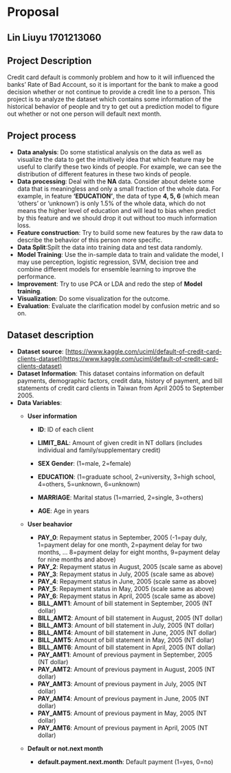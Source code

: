 # Proposal

## Lin Liuyu 1701213060

## Project Description

Credit card default is commonly problem and how to it will influenced the banks’ Rate of Bad Account, so it is important for the bank to make a good decision whether or not continue to provide a credit line to a person. This project is to analyze the dataset which contains some information of the historical behavior of people and try to get out a prediction model to figure out whether or not one person will default next month.

## Project process

* __Data analysis__: Do some statistical analysis on the data as well as visualize the data to get the intuitively idea that which feature may be useful to clarify these two kinds of people. For example, we can see the distribution of different features in these two kinds of people. 
*	__Data processing__: Deal with the __NA__ data. Consider about delete some data that is meaningless and only a small fraction of the whole data. For example, in feature __‘EDUCATION’__, the data of type __4, 5, 6__ (which mean ‘others’ or ‘unknown’) is only 1.5% of the whole data, which do not means the higher level of education and will lead to bias when predict by this feature and we should drop it out without too much information loss.
* __Feature construction__: Try to build some new features by the raw data to describe the behavior of this person more specific.
* __Data Split__:Spilt the data into training data and test data randomly.
* __Model Training__: Use the in-sample data to train and validate the model, I may use perception, logistic regression, SVM, decision tree and combine different models for ensemble learning to improve the performance.
* __Improvement__: Try to use PCA or LDA and redo the step of __Model training__.
* __Visualization__: Do some visualization for the outcome.
* __Evaluation__: Evaluate the clarification model by confusion metric and so on.

## Dataset description

* __Dataset source__: [https://www.kaggle.com/uciml/default-of-credit-card-clients-dataset](https://www.kaggle.com/uciml/default-of-credit-card-clients-dataset) 
* __Dataset Information__: This dataset contains information on default payments, demographic factors, credit data, history of payment, and bill statements of credit card clients in Taiwan from April 2005 to September 2005.
* __Data Variables__:
  * __User information__
    * __ID__: ID of each client
    * __LIMIT_BAL__: Amount of given credit in NT dollars (includes individual and family/supplementary credit)

    * __SEX	Gender__: (1=male, 2=female)
    * __EDUCATION__: (1=graduate school, 2=university, 3=high school, 4=others, 5=unknown, 6=unknown)
    * __MARRIAGE__:	Marital status (1=married, 2=single, 3=others)
    * __AGE__: Age in years

  * __User beahavior__
    * __PAY_0__:	Repayment status in September, 2005 (-1=pay duly, 1=payment delay for one month, 2=payment delay for two months, ... 8=payment delay for eight months, 9=payment delay for nine months and above)
    * __PAY_2__:	Repayment status in August, 2005 (scale same as above)
    * __PAY_3__:	Repayment status in July, 2005 (scale same as above)
    * __PAY_4__:	Repayment status in June, 2005 (scale same as above)
    * __PAY_5__:	Repayment status in May, 2005 (scale same as above)
    * __PAY_6__:	Repayment status in April, 2005 (scale same as above)
    * __BILL_AMT1__:	Amount of bill statement in September, 2005 (NT dollar)
    * __BILL_AMT2__:	Amount of bill statement in August, 2005 (NT dollar)
    * __BILL_AMT3__:	Amount of bill statement in July, 2005 (NT dollar)
    * __BILL_AMT4__:	Amount of bill statement in June, 2005 (NT dollar)
    * __BILL_AMT5__:	Amount of bill statement in May, 2005 (NT dollar)
    * __BILL_AMT6__:	Amount of bill statement in April, 2005 (NT dollar)
    * __PAY_AMT1__:	Amount of previous payment in September, 2005 (NT dollar)
    * __PAY_AMT2__:	Amount of previous payment in August, 2005 (NT dollar)
    * __PAY_AMT3__:	Amount of previous payment in July, 2005 (NT dollar)
    * __PAY_AMT4__:	Amount of previous payment in June, 2005 (NT dollar)
    * __PAY_AMT5__:	Amount of previous payment in May, 2005 (NT dollar)
    * __PAY_AMT6__:	Amount of previous payment in April, 2005 (NT dollar)

  * __Default or not.next month__
    * __default.payment.next.month__:	Default payment (1=yes, 0=no)



